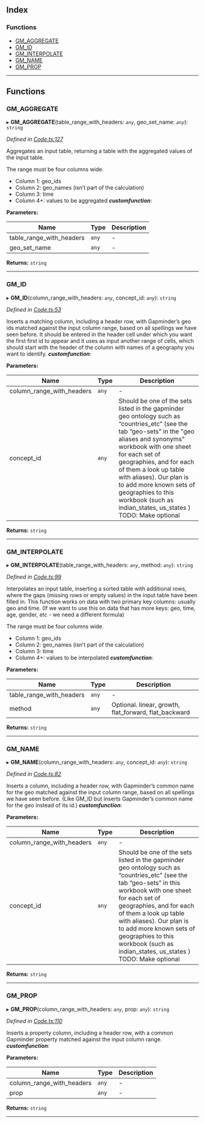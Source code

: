 

## Index

### Functions

* [GM_AGGREGATE](#gm_aggregate)
* [GM_ID](#gm_id)
* [GM_INTERPOLATE](#gm_interpolate)
* [GM_NAME](#gm_name)
* [GM_PROP](#gm_prop)

---

## Functions

<a id="gm_aggregate"></a>

###  GM_AGGREGATE

▸ **GM_AGGREGATE**(table_range_with_headers: *`any`*, geo_set_name: *`any`*): `string`

*Defined in [Code.ts:127](https://github.com/Gapminder/gsheets-gm-functions/blob/1acacfd/Code.ts#L127)*

Aggregates an input table, returning a table with the aggregated values of the input table.

The range must be four columns wide.

*   Column 1: geo\_ids
*   Column 2: geo\_names (isn’t part of the calculation)
*   Column 3: time
*   Column 4+: values to be aggregated
*__customfunction__*: 

**Parameters:**

| Name | Type | Description |
| ------ | ------ | ------ |
| table_range_with_headers | `any` |  \- |
| geo_set_name | `any` |  \- |

**Returns:** `string`

___
<a id="gm_id"></a>

###  GM_ID

▸ **GM_ID**(column_range_with_headers: *`any`*, concept_id: *`any`*): `string`

*Defined in [Code.ts:53](https://github.com/Gapminder/gsheets-gm-functions/blob/1acacfd/Code.ts#L53)*

Inserts a matching column, including a header row, with Gapminder’s geo ids matched against the input column range, based on all spellings we have seen before. It should be entered in the header cell under which you want the first first id to appear and it uses as input another range of cells, which should start with the header of the column with names of a geography you want to identify.
*__customfunction__*: 

**Parameters:**

| Name | Type | Description |
| ------ | ------ | ------ |
| column_range_with_headers | `any` |  \- |
| concept_id | `any` |  Should be one of the sets listed in the gapminder geo ontology such as “countries\_etc” (see the tab “geo-sets” in the "geo aliases and synonyms" workbook with one sheet for each set of geographies, and for each of them a look up table with aliases). Our plan is to add more known sets of geographies to this workbook (such as indian\_states, us\_states ) TODO: Make optional |

**Returns:** `string`

___
<a id="gm_interpolate"></a>

###  GM_INTERPOLATE

▸ **GM_INTERPOLATE**(table_range_with_headers: *`any`*, method: *`any`*): `string`

*Defined in [Code.ts:99](https://github.com/Gapminder/gsheets-gm-functions/blob/1acacfd/Code.ts#L99)*

Interpolates an input table, inserting a sorted table with additional rows, where the gaps (missing rows or empty values) in the input table have been filled in. This function works on data with two primary key columns: usually geo and time. (If we want to use this on data that has more keys: geo, time, age, gender, etc - we need a different formula)

The range must be four columns wide.

*   Column 1: geo\_ids
*   Column 2: geo\_names (isn’t part of the calculation)
*   Column 3: time
*   Column 4+: values to be interpolated
*__customfunction__*: 

**Parameters:**

| Name | Type | Description |
| ------ | ------ | ------ |
| table_range_with_headers | `any` |  \- |
| method | `any` |  Optional. linear, growth, flat\_forward, flat\_backward |

**Returns:** `string`

___
<a id="gm_name"></a>

###  GM_NAME

▸ **GM_NAME**(column_range_with_headers: *`any`*, concept_id: *`any`*): `string`

*Defined in [Code.ts:82](https://github.com/Gapminder/gsheets-gm-functions/blob/1acacfd/Code.ts#L82)*

Inserts a column, including a header row, with Gapminder’s common name for the geo matched against the input column range, based on all spellings we have seen before. (Like GM\_ID but inserts Gapminder’s common name for the geo instead of its id.)
*__customfunction__*: 

**Parameters:**

| Name | Type | Description |
| ------ | ------ | ------ |
| column_range_with_headers | `any` |  \- |
| concept_id | `any` |  Should be one of the sets listed in the gapminder geo ontology such as “countries\_etc” (see the tab “geo-sets” in this workbook with one sheet for each set of geographies, and for each of them a look up table with aliases). Our plan is to add more known sets of geographies to this workbook (such as indian\_states, us\_states ) TODO: Make optional |

**Returns:** `string`

___
<a id="gm_prop"></a>

###  GM_PROP

▸ **GM_PROP**(column_range_with_headers: *`any`*, prop: *`any`*): `string`

*Defined in [Code.ts:110](https://github.com/Gapminder/gsheets-gm-functions/blob/1acacfd/Code.ts#L110)*

Inserts a property column, including a header row, with a common Gapminder property matched against the input column range.
*__customfunction__*: 

**Parameters:**

| Name | Type | Description |
| ------ | ------ | ------ |
| column_range_with_headers | `any` |  \- |
| prop | `any` |  \- |

**Returns:** `string`

___

